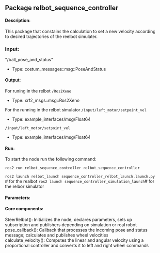Package relbot_sequence_controller
-----------------------------------------------
#### Description: 
This package that constains the calculation to set a new velocity according to desired trajectories of the reelbot simulater.

### Input:
"/ball_pose_and_status"
- Type: costum_messages::msg::PoseAndStatus

#### Output:
For runing in the relbot
`/Ros2Xeno`
- Type: xrf2_msgs::msg::Ros2Xeno

For the running in the relbot simulator 
`/input/left_motor/setpoint_vel`
- Type: example_interfaces/msg/Float64

`/input/left_motor/setpoint_vel`
- Type: example_interfaces/msg/Float64

#### Run:
To start the node run the following command:

`ros2 run relbot_sequence_controller relbot_sequence_controller`

`ros2 launch relbot_launch sequence_controller_relbot_launch.launch.py` # for the realbot
`ros2 launch sequence_controller_simulation_launch`# for the relbor simulator

#### Parameters:


#### Core components:
SteerRelbot(): Initializes the node, declares parameters, sets up subscription and publishers depending on simulation or real robot  
pose_callback(): Callback that processes the incoming pose and status message; calculates and publishes wheel velocities  
calculate_velocity(): Computes the linear and angular velocity using a proportional controller and converts it to left and right wheel commands  